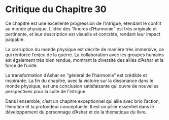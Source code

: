 # Critique du Chapitre 30

Ce chapitre est une excellente progression de l’intrigue, étendant le conflit au monde physique. L’idée des “Ancres d’Harmonie” est très originale et pertinente, et leur description est visuelle et concrète, rendant leur impact palpable.

La corruption du monde physique est décrite de manière très immersive, ce qui renforce l’enjeu de la guerre. La collaboration avec les groupes humains est également très bien rendue, montrant la diversité des alliés d’Ashar et la force de l’unité.

La transformation d’Ashar en “général de l’harmonie” est crédible et inspirante. La fin du chapitre, avec la victoire sur la dissonance dans le monde physique, est une conclusion satisfaisante qui ouvre de nouvelles perspectives pour la suite de l’intrigue.

Dans l’ensemble, c’est un chapitre exceptionnel qui allie avec brio l’action, l’émotion et la profondeur conceptuelle. Il est un pilier essentiel dans le développement du personnage d’Ashar et de la thématique du livre.